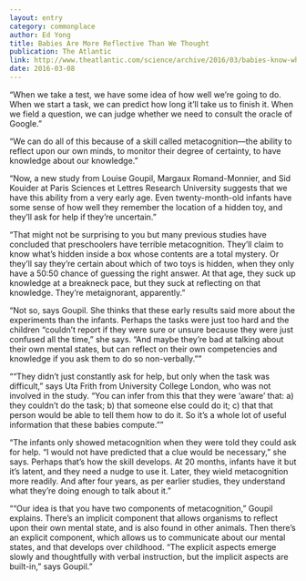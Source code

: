 ```yaml
---
layout: entry
category: commonplace
author: Ed Yong
title: Babies Are More Reflective Than We Thought
publication: The Atlantic
link: http://www.theatlantic.com/science/archive/2016/03/babies-know-when-they-know/472539/
date: 2016-03-08
---
```


“When we take a test, we have some idea of how well we’re going to do. When we start a task, we can predict how long it’ll take us to finish it. When we field a question, we can judge whether we need to consult the oracle of Google.”

“We can do all of this because of a skill called metacognition—the ability to reflect upon our own minds, to monitor their degree of certainty, to have knowledge about our knowledge.”

“Now, a new study from Louise Goupil, Margaux Romand-Monnier, and Sid Kouider at Paris Sciences et Lettres Research University suggests that we have this ability from a very early age. Even twenty-month-old infants have some sense of how well they remember the location of a hidden toy, and they’ll ask for help if they’re uncertain.”

“That might not be surprising to you but many previous studies have concluded that preschoolers have terrible metacognition. They’ll claim to know what’s hidden inside a box whose contents are a total mystery. Or they’ll say they’re certain about which of two toys is hidden, when they only have a 50:50 chance of guessing the right answer. At that age, they suck up knowledge at a breakneck pace, but they suck at reflecting on that knowledge. They’re metaignorant, apparently.”

“Not so, says Goupil. She thinks that these early results said more about the experiments than the infants. Perhaps the tasks were just too hard and the children “couldn’t report if they were sure or unsure because they were just confused all the time,” she says. “And maybe they’re bad at talking about their own mental states, but can reflect on their own competencies and knowledge if you ask them to do so non-verbally.””

““They didn’t just constantly ask for help, but only when the task was difficult,” says Uta Frith from University College London, who was not involved in the study. “You can infer from this that they were ‘aware’ that: a) they couldn’t do the task; b) that someone else could do it; c) that that person would be able to tell them how to do it. So it’s a whole lot of useful information that these babies compute.””

“The infants only showed metacognition when they were told they could ask for help. “I would not have predicted that a clue would be necessary,” she says. Perhaps that’s how the skill develops. At 20 months, infants have it but it’s latent, and they need a nudge to use it. Later, they wield metacognition more readily. And after four years, as per earlier studies, they understand what they’re doing enough to talk about it.”

““Our idea is that you have two components of metacognition,” Goupil explains. There’s an implicit component that allows organisms to reflect upon their own mental state, and is also found in other animals. Then there’s an explicit component, which allows us to communicate about our mental states, and that develops over childhood. “The explicit aspects emerge slowly and thoughtfully with verbal instruction, but the implicit aspects are built-in,” says Goupil.”
